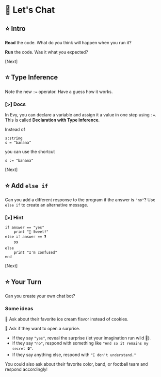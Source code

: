 # 💬 Let's Chat

## ⭐ Intro

**Read** the code. What do you think will happen when you run it?

**Run** the code. Was it what you expected?

[Next]

## ⭐ Type Inference

Note the new `:=` operator. Have a guess how it works.

### [>] Docs

In Evy, you can declare a variable and assign it a value in one step using `:=`.
This is called **Declaration with Type Inference**.

Instead of

```evy
s:string
s = "banana"
```

you can use the shortcut

```evy
s := "banana"
```

[Next]

## ⭐ Add `else if`

Can you add a different response to the program if the answer is `"no"`? Use `else
if` to create an alternative message.

### [>] Hint

```evy
if answer == "yes"
    print "🍪 Sweet!"
else if answer == ❓
    ❓❓
else
    print "I'm confused"
end
```

[Next]

## ⭐ Your Turn

Can you create your own chat bot?

### Some ideas

🍦 Ask about their favorite ice cream flavor instead of cookies.

🎁 Ask if they want to open a surprise.

- If they say `"yes"`, reveal the surprise (let your imagination run wild 🐉).
- If they say `"no"`, respond with something like `"And so it remains my secret
🔒"`.
- If they say anything else, respond with `"I don't understand."`

You could also ask about their favorite color, band, or football team and
respond accordingly!
